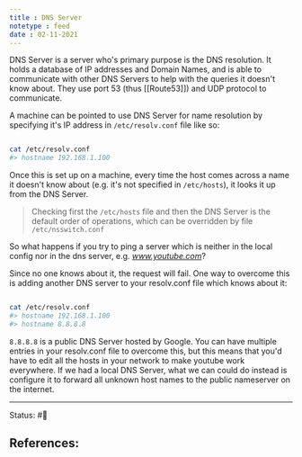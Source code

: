 ```yaml
---
title : DNS Server
notetype : feed
date : 02-11-2021
---
```


DNS Server is a server who's primary purpose is the DNS resolution. It holds a database of IP addresses and Domain Names, and is able to communicate with other DNS Servers to help with the queries it doesn't know about. They use port 53 (thus [[Route53]]) and UDP protocol to communicate.

A machine can be pointed to use DNS Server for name resolution by specifying it's IP address in `/etc/resolv.conf` file like so:

```bash

cat /etc/resolv.conf
#> hostname 192.168.1.100

```

Once this is set up on a machine, every time the host comes across a name it doesn't know about (e.g. it's not specified in `/etc/hosts`), it looks it up from the DNS Server.

> Checking first the `/etc/hosts` file and then the DNS Server is the default order of operations, which can be overridden by file `/etc/nsswitch.conf`

So what happens if you try to ping a server which is neither in the local config nor in the dns server, e.g. _www.youtube.com_?

Since no one knows about it, the request will fail. One way to overcome this is adding another DNS server to your resolv.conf file which knows about it:

```bash

cat /etc/resolv.conf 
#> hostname 192.168.1.100 
#> hostname 8.8.8.8

```

`8.8.8.8` is a public DNS Server hosted by Google. You can have multiple entries in your resolv.conf file to overcome this, but this means that you'd have to edit all the hosts in your network to make youtube work everywhere. If we had a local DNS Server, what we can could do instead is configure it to forward all unknown host names to the public nameserver on the internet.

-----

Status: #🌲 

References:
- 
